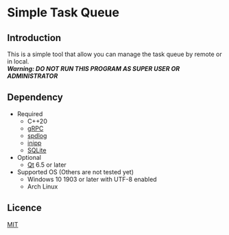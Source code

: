 # Simple Task Queue

## Introduction

This is a simple tool that allow you can manage the task queue by remote or in local.  
***Warning: DO NOT RUN THIS PROGRAM AS SUPER USER OR ADMINISTRATOR***

## Dependency

- Required
  - C++20
  - [gRPC](https://grpc.io)
  - [spdlog](https://github.com/gabime/spdlog)
  - [inipp](https://github.com/mcmtroffaes/inipp)
  - [SQLite](https://www.sqlite.org)
- Optional
  - [Qt](https://www.qt.io) 6.5 or later
- Supported OS (Others are not tested yet)
  - Windows 10 1903 or later with UTF-8 enabled
  - Arch Linux

## Licence

[MIT](https://opensource.org/licenses/MIT)

